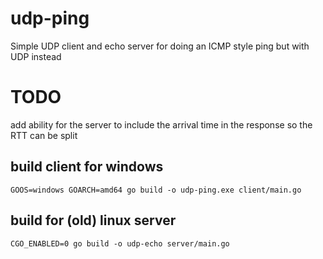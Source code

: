 # udp-ping

Simple UDP client and echo server for doing an ICMP style ping but with UDP instead

# TODO

add ability for the server to include the arrival time in the response so the RTT can be split

## build client for windows

    GOOS=windows GOARCH=amd64 go build -o udp-ping.exe client/main.go

## build for (old) linux server

    CGO_ENABLED=0 go build -o udp-echo server/main.go




